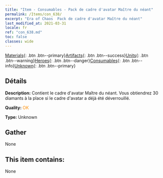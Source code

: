 ```yaml
---
title: "Item - Consumables - Pack de cadre d'avatar Maître du néant"
permalink: /Items/con_638/
excerpt: "Era of Chaos  Pack de cadre d'avatar Maître du néant"
last_modified_at: 2021-03-31
locale: fr
ref: "con_638.md"
toc: false
classes: wide
---
```

 [Materials](/fr/Items/){: .btn .btn--primary}[Artifacts](/fr/Items/Artifacts/){: .btn .btn--success}[Units](/fr/Items/Units/){: .btn .btn--warning}[Heroes](/fr/Items/Heroes/){: .btn .btn--danger}[Consumables](/fr/Items/Consumables/){: .btn .btn--info}[Unknown](/fr/Items/Unknown/){: .btn .btn--primary}

## Détails
 **Description:** Contient le cadre d'avatar Maître du néant. Vous obtiendrez 30 diamants à la place si le cadre d'avatar a déjà été déverrouillé.

 **Quality:** <span style="color: #FF8C00">OK</span>

 **Type:** Unknown

## Gather

  None

## This item contains:

  None

